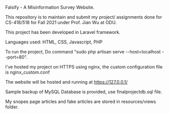 Falsify - A Misinformation Survey Website.

This repository is to maintain and submit my project/ assignments done for CS-418/518 for Fall 2021 under Prof. Jian Wu at ODU.

This project has been developed in Laravel framework.

Languages used: HTML, CSS, Javascript, PHP

To run the project, Do command "sudo php artisan serve --host=localhost --port=80". 

I've hosted my project on HTTPS using nginx, the custom configuration file is nginx_custom.conf

The website will be hosted and running at https://127.0.0.1/

Sample backup of MySQL Database is provided, use finalprojectdb.sql file.

My snopes page articles and fake articles are stored in resources/views folder.

